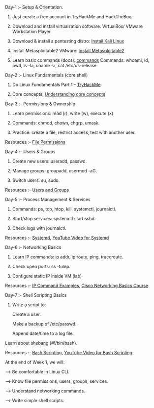 Day-1 :- Setup & Orientation.

1. Just create a free account in TryHackMe and HackTheBox.
  
2. Download and install virtualzation software: VirtualBox/ VMware Workstation Player.
   
3. Download & install a pentesting distro: [Install Kali Linux](https://www.kali.org/get-kali/#kali-platforms)
   
4. Install Metasploitable2 VMware: [Install Metasploitable2](https://sourceforge.net/projects/metasploitable/files/Metasploitable2/)
   
5. Learn basic commands (docs): [commands](https://linuxcommand.org/lc3_learning_the_shell.php)
                                Commands: whoami, id, pwd, ls -la, uname -a, cat /etc/os-release
   

Day-2 :- Linux Fundamentals (core shell)

1. Do Linux Fundamentals Part 1 – [TryHackMe](https://tryhackme.com/room/linuxfundamentalspart1)
   
2. Core concepts: [Understanding core concepts](https://ryanstutorials.net/linuxtutorial/) 
   

Day-3 :– Permissions & Ownership

1. Learn permissions: read (r), write (w), execute (x).

2. Commands: chmod, chown, chgrp, umask.

3. Practice: create a file, restrict access, test with another user.

Resources :- [File Permissions](https://www.tutorialspoint.com/unix/unix-file-permission.htm)


Day-4 :– Users & Groups

1. Create new users: useradd, passwd.

2. Manage groups: groupadd, usermod -aG.

3. Switch users: su, sudo.

Resources :- [Users and Groups](https://labex.io/lesson/users-and-groups)


Day-5 :– Process Management & Services

1. Commands: ps, top, htop, kill, systemctl, journalctl.

2. Start/stop services: systemctl start sshd.

3. Check logs with journalctl.
   
Resources :- [Systemd](https://wiki.archlinux.org/title/Systemd), [YouTube Video for Systemd](https://www.youtube.com/watch?v=Kzpm-rGAXos)

Day-6 :- Networking Basics

1. Learn IP commands: ip addr, ip route, ping, traceroute.

2. Check open ports: ss -tulnp.

3. Configure static IP inside VM (lab)

Resources :- [IP Command Examples](https://www.tecmint.com/ip-command-examples/), [Cisco Networking Basics Course](https://www.netacad.com/courses/networking-basics?courseLang=en-US)


Day-7 :- Shell Scripting Basics

1. Write a script to:

    Create a user.

    Make a backup of /etc/passwd.

   Append date/time to a log file.

Learn about shebang (#!/bin/bash).

Resources :- [Bash Scripting](https://ryanstutorials.net/bash-scripting-tutorial/), [YouTube Video for Bash Scripting](https://www.youtube.com/watch?v=e7BufAVwDiM)


At the end of Week 1, we will:

  --> Be comfortable in Linux CLI.

  --> Know file permissions, users, groups, services.

  --> Understand networking commands.

  --> Write simple shell scripts.
